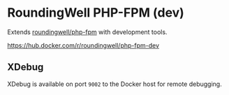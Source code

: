 # RoundingWell PHP-FPM (dev)

Extends [roundingwell/php-fpm](https://hub.docker.com/r/roundingwell/php-fpm)
with development tools.

<https://hub.docker.com/r/roundingwell/php-fpm-dev>

## XDebug

XDebug is available on port `9002` to the Docker host for remote debugging.
